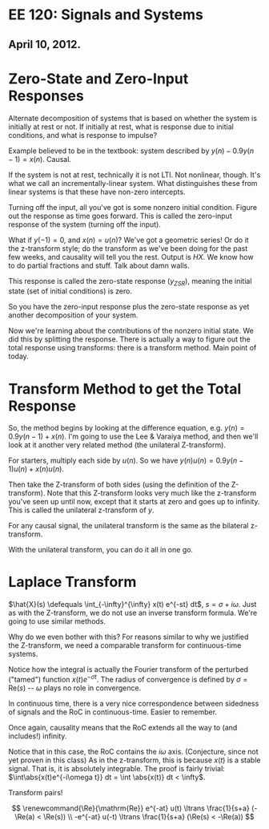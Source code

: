 EE 120: Signals and Systems
===========================
April 10, 2012.
---------------
Zero-State and Zero-Input Responses
===================================
Alternate decomposition of systems that is based on whether the system is
initially at rest or not. If initially at rest, what is response due to
initial conditions, and what is response to impulse?

Example believed to be in the textbook: system described by $y(n) -
0.9 y(n-1) = x(n)$. Causal.

If the system is not at rest, technically it is not LTI. Not nonlinear,
though. It's what we call an incrementally-linear system. What
distinguishes these from linear systems is that these have non-zero
intercepts.

Turning off the input, all you've got is some nonzero initial
condition. Figure out the response as time goes forward. This is called the
zero-input response of the system (turning off the input).

What if $y(-1) = 0$, and $x(n) = u(n)$? We've got a geometric series! Or do
it the z-transform style; do the transform as we've been doing for the past
few weeks, and causality will tell you the rest. Output is $HX$. We know
how to do partial fractions and stuff. Talk about damn walls.

This response is called the zero-state response ($y_{ZSR}$), meaning the
initial state (set of initial conditions) is zero.

So you have the zero-input response plus the zero-state response as yet
another decomposition of your system.

Now we're learning about the contributions of the nonzero initial state. We
did this by splitting the response. There is actually a way to figure out
the total response using transforms: there is a transform method. Main
point of today.

Transform Method to get the Total Response
==========================================

So, the method begins by looking at the difference equation, e.g. $y(n) =
0.9 y(n-1) + x(n)$. I'm going to use the Lee & Varaiya method, and then
we'll look at it another very related method (the unilateral
Z-transform).

For starters, multiply each side by $u(n)$. So we have $y(n)u(n) =
0.9y(n-1)u(n) + x(n)u(n)$.

Then take the Z-transform of both sides (using the definition of the
Z-transform). Note that this Z-transform looks very much like the
z-transform you've seen up until now, except that it starts at zero and
goes up to infinity. This is called the unilateral z-transform of $y$.

For any causal signal, the unilateral transform is the same as the
bilateral z-transform.

With the unilateral transform, you can do it all in one go.

Laplace Transform
=================
$\hat{X}(s) \defequals \int_{-\infty}^{\infty} x(t) e^{-st} dt$, $s =
\sigma + i\omega$. Just as with the Z-transform, we do not use an inverse
transform formula. We're going to use similar methods.

Why do we even bother with this? For reasons similar to why we justified
the Z-transform, we need a comparable transform for continuous-time
systems.

Notice how the integral is actually the Fourier transform of the perturbed
("tamed") function $x(t)e^{-\sigma t}$. The radius of convergence is
defined by $\sigma = \mathrm{Re}(s)$ -- $\omega$ plays no role in
convergence.

In continuous time, there is a very nice correspondence between sidedness
of signals and the RoC in continuous-time. Easier to remember.

Once again, causality means that the RoC extends all the way to (and
includes!) infinity.

Notice that in this case, the RoC contains the $i\omega$ axis. (Conjecture,
since not yet proven in this class) As in the z-transform, this is because
$x(t)$ is a stable signal. That is, it is absolutely integrable. The proof
is fairly trivial: $\int\abs{x(t)e^{-i\omega t}} dt = \int \abs{x(t)} dt <
\infty$.

Transform pairs!

$$
\renewcommand{\Re}{\mathrm{Re}}
e^{-at} u(t) \ltrans \frac{1}{s+a} (-\Re(a) < \Re(s))
\\ -e^{-at} u(-t) \ltrans \frac{1}{s+a} (\Re(s) < -\Re(a))
$$
